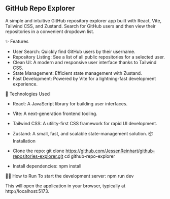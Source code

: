 ## GitHub Repo Explorer

A simple and intuitive GitHub repository explorer app built with React, Vite, Tailwind CSS, and Zustand. Search for GitHub users and then view their repositories in a convenient dropdown list.

✨ Features
 * User Search: Quickly find GitHub users by their username.
 * Repository Listing: See a list of all public repositories for a selected user.
 * Clean UI: A modern and responsive user interface thanks to Tailwind CSS.
 * State Management: Efficient state management with Zustand.
 * Fast Development: Powered by Vite for a lightning-fast development experience.

🚀 Technologies Used
 * React: A JavaScript library for building user interfaces.
 * Vite: A next-generation frontend tooling.
 * Tailwind CSS: A utility-first CSS framework for rapid UI development.
 * Zustand: A small, fast, and scalable state-management solution.
📦 Installation
 * Clone the repo:
   git clone https://github.com/JessenReinhart/github-repositories-explorer.git
cd github-repo-explorer

 * Install dependencies:
   npm install

🏃‍♀️ How to Run
To start the development server:
npm run dev

This will open the application in your browser, typically at http://localhost:5173.
